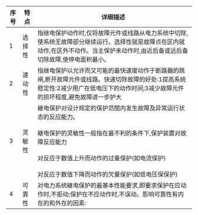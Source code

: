 | 序号 | 特点   | 详细描述                                                     |
| ---- | ------ | ------------------------------------------------------------ |
| 1    | 选择性 | 指继电保护动作时,仅将故障元件或线路从电力系统中切除,使系统无故障部分继续运行。选择性就是故障点在区内就动作,在区外不动作。当主保护未动作时,由近后备或远后备切除故障,使停电面积最小。 |
| 2    | 速动性 | 指继电保护以允许而又可能的最快速度动作于断路器的跳闸,断开故障元件或线路。快速切除故障的好处:1提高系统稳定性:2减少用广在低电压下的动作时间;3减少故障元件的损坏程度,避免故障进一步护大 |
| 3    | 灵敏性 | 継电保护对设计规定的保护范閭内发生故障及异常运行状态的反应能力。<br/><br/>継电保护的灵敏性一般指在最不利的条件下,保护装置对故障反应能力<br/><br/>对反应于数值上升而动作的过量保护(如电流保护)<br/><br/>对反应于数值下降而动作的欠量保护(如低电压保保护) |
| 4    | 可靠性 | 对电力系统継电保护的最基本性能要求,即要求保护在应动作时,不拒动;保护在不应动作时,不误动。影响可靠性有内在的和外在的因素: |

